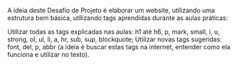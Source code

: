 A ideia deste Desafio de Projeto é elaborar um website, utilizando uma estrutura bem básica, utilizando tags aprendidas durante as aulas práticas:

Utilizar todas as tags explicadas nas aulas: h1 até h6, p, mark, small, i, u, strong, ol, ul, li, a, hr, sub, sup, blockquote; Utilizar novas tags sugeridas: font, del, p, abbr (a ideia é buscar estas tags na internet, entender como ela funciona e utilizar no texto).
